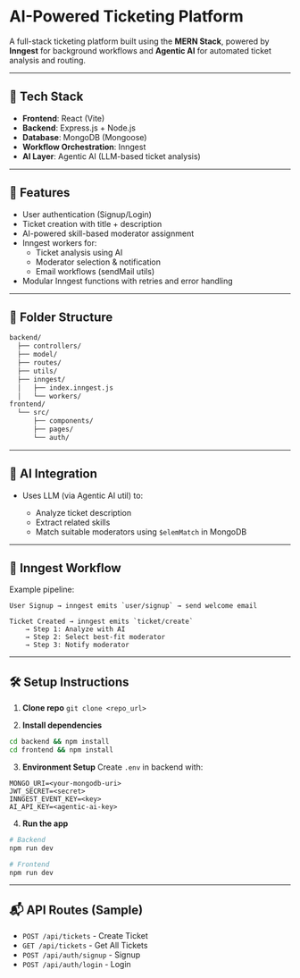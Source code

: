 # AI-Powered Ticketing Platform

A full-stack ticketing platform built using the **MERN Stack**, powered by **Inngest** for background workflows and **Agentic AI** for automated ticket analysis and routing.

---

## 🔧 Tech Stack

- **Frontend**: React (Vite)
- **Backend**: Express.js + Node.js
- **Database**: MongoDB (Mongoose)
- **Workflow Orchestration**: Inngest
- **AI Layer**: Agentic AI (LLM-based ticket analysis)

---

## 🚀 Features

- User authentication (Signup/Login)
- Ticket creation with title + description
- AI-powered skill-based moderator assignment
- Inngest workers for:
  - Ticket analysis using AI
  - Moderator selection & notification
  - Email workflows (sendMail utils)
- Modular Inngest functions with retries and error handling

---

## 📂 Folder Structure

```bash
backend/
  ├── controllers/
  ├── model/
  ├── routes/
  ├── utils/
  ├── inngest/
  │   ├── index.inngest.js
  │   └── workers/
frontend/
  └── src/
      ├── components/
      ├── pages/
      └── auth/
````

---

## 🧠 AI Integration

* Uses LLM (via Agentic AI util) to:

  * Analyze ticket description
  * Extract related skills
  * Match suitable moderators using `$elemMatch` in MongoDB

---

## 🔁 Inngest Workflow

Example pipeline:

```
User Signup → inngest emits `user/signup` → send welcome email

Ticket Created → inngest emits `ticket/create`
    → Step 1: Analyze with AI
    → Step 2: Select best-fit moderator
    → Step 3: Notify moderator
```

---

## 🛠 Setup Instructions

1. **Clone repo**
   `git clone <repo_url>`

2. **Install dependencies**

```bash
cd backend && npm install
cd frontend && npm install
```

3. **Environment Setup**
   Create `.env` in backend with:

```
MONGO_URI=<your-mongodb-uri>
JWT_SECRET=<secret>
INNGEST_EVENT_KEY=<key>
AI_API_KEY=<agentic-ai-key>
```

4. **Run the app**

```bash
# Backend
npm run dev

# Frontend
npm run dev
```

---

## 📬 API Routes (Sample)

* `POST /api/tickets` - Create Ticket
* `GET /api/tickets` - Get All Tickets
* `POST /api/auth/signup` - Signup
* `POST /api/auth/login` - Login
